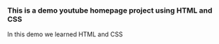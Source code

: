 ### This is a demo youtube homepage project using HTML and CSS

In this demo we learned HTML and CSS